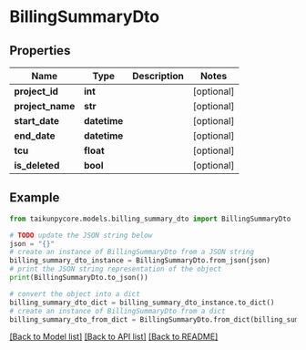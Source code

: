 # BillingSummaryDto


## Properties

Name | Type | Description | Notes
------------ | ------------- | ------------- | -------------
**project_id** | **int** |  | [optional] 
**project_name** | **str** |  | [optional] 
**start_date** | **datetime** |  | [optional] 
**end_date** | **datetime** |  | [optional] 
**tcu** | **float** |  | [optional] 
**is_deleted** | **bool** |  | [optional] 

## Example

```python
from taikunpycore.models.billing_summary_dto import BillingSummaryDto

# TODO update the JSON string below
json = "{}"
# create an instance of BillingSummaryDto from a JSON string
billing_summary_dto_instance = BillingSummaryDto.from_json(json)
# print the JSON string representation of the object
print(BillingSummaryDto.to_json())

# convert the object into a dict
billing_summary_dto_dict = billing_summary_dto_instance.to_dict()
# create an instance of BillingSummaryDto from a dict
billing_summary_dto_from_dict = BillingSummaryDto.from_dict(billing_summary_dto_dict)
```
[[Back to Model list]](../README.md#documentation-for-models) [[Back to API list]](../README.md#documentation-for-api-endpoints) [[Back to README]](../README.md)


